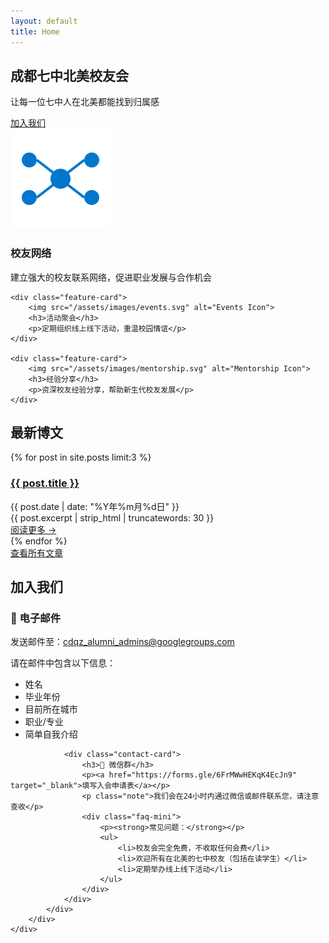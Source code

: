 ```yaml
---
layout: default
title: Home
---
```


<section class="hero">
    <h1>成都七中北美校友会</h1>
    <p>让每一位七中人在北美都能找到归属感</p>
    <a href="#join" class="cta-button">加入我们</a>
</section>

<div class="features">
    <div class="feature-card">
        <img src="/assets/images/network.svg" alt="Network Icon">
        <h3>校友网络</h3>
        <p>建立强大的校友联系网络，促进职业发展与合作机会</p>
    </div>
    
    <div class="feature-card">
        <img src="/assets/images/events.svg" alt="Events Icon">
        <h3>活动聚会</h3>
        <p>定期组织线上线下活动，重温校园情谊</p>
    </div>
    
    <div class="feature-card">
        <img src="/assets/images/mentorship.svg" alt="Mentorship Icon">
        <h3>经验分享</h3>
        <p>资深校友经验分享，帮助新生代校友发展</p>
    </div>
</div>

<section class="recent-posts">
    <div class="container">
        <h2>最新博文</h2>
        <div class="posts-grid">
            {% for post in site.posts limit:3 %}
            <div class="post-card">
                <h3><a href="{{ post.url | relative_url }}">{{ post.title }}</a></h3>
                <div class="post-date">{{ post.date | date: "%Y年%m月%d日" }}</div>
                <div class="post-excerpt">
                    {{ post.excerpt | strip_html | truncatewords: 30 }}
                </div>
                <a href="{{ post.url | relative_url }}" class="read-more">阅读更多 →</a>
            </div>
            {% endfor %}
        </div>
        <div class="view-all">
            <a href="/blog" class="cta-button-secondary">查看所有文章</a>
        </div>
    </div>
</section>

<section id="join" class="join-section">
    <div class="container">
        <h2>加入我们</h2>
        <div class="join-content">
            <div class="join-grid">
                <div class="contact-card">
                    <h3>📧 电子邮件</h3>
                    <p>发送邮件至：<a href="mailto:cdqz_alumni_admins@googlegroups.com">cdqz_alumni_admins@googlegroups.com</a></p>
                    <p class="note">请在邮件中包含以下信息：</p>
                    <ul>
                        <li>姓名</li>
                        <li>毕业年份</li>
                        <li>目前所在城市</li>
                        <li>职业/专业</li>
                        <li>简单自我介绍</li>
                    </ul>
                </div>
                
                <div class="contact-card">
                    <h3>💬 微信群</h3>
                    <p><a href="https://forms.gle/6FrMWwHEKqK4EcJn9" target="_blank">填写入会申请表</a></p>
                    <p class="note">我们会在24小时内通过微信或邮件联系您，请注意查收</p>
                    <div class="faq-mini">
                        <p><strong>常见问题：</strong></p>
                        <ul>
                            <li>校友会完全免费，不收取任何会费</li>
                            <li>欢迎所有在北美的七中校友（包括在读学生）</li>
                            <li>定期举办线上线下活动</li>
                        </ul>
                    </div>
                </div>
            </div>
        </div>
    </div>
</section> 
